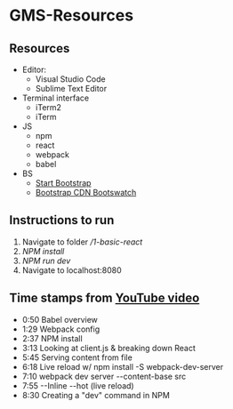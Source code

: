# GMS-Resources
## Resources
* Editor:
    + Visual Studio Code
    + Sublime Text Editor
* Terminal interface
    + iTerm2
    + iTerm
* JS
    + npm
    + react
    + webpack
    + babel
* BS
    + [Start Bootstrap](https://startbootstrap.com)
    + [Bootstrap CDN Bootswatch](https://www.bootstrapcdn.com/bootswatch/)
    


## Instructions to run
1. Navigate to folder */1-basic-react*
2. *NPM install*
3. *NPM run dev*
4. Navigate to localhost:8080

## Time stamps from [YouTube video](https://www.youtube.com/watch?v=MhkGQAoc7bc)
* 0:50 Babel overview
* 1:29 Webpack config 
* 2:37 NPM install
* 3:13 Looking at client.js & breaking down React
* 5:45 Serving content from file
* 6:18 Live reload w/ npm install -S webpack-dev-server
* 7:10 webpack dev server --content-base src
* 7:55 --Inline --hot (live reload)
* 8:30 Creating a "dev" command in NPM

